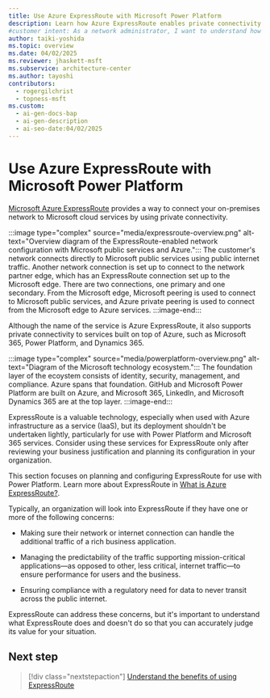 ```yaml
---
title: Use Azure ExpressRoute with Microsoft Power Platform
description: Learn how Azure ExpressRoute enables private connectivity to Power Platform, ensuring secure and predictable performance for mission-critical applications.
#customer intent: As a network administrator, I want to understand how to use Azure ExpressRoute with Microsoft Power Platform so that I can ensure secure and predictable performance for mission-critical applications.  
author: taiki-yoshida
ms.topic: overview
ms.date: 04/02/2025
ms.reviewer: jhaskett-msft
ms.subservice: architecture-center
ms.author: tayoshi
contributors:
  - rogergilchrist
  - topness-msft
ms.custom:
  - ai-gen-docs-bap
  - ai-gen-description
  - ai-seo-date:04/02/2025
---
```


# Use Azure ExpressRoute with Microsoft Power Platform

[Microsoft Azure ExpressRoute](https://azure.microsoft.com/services/expressroute/) provides a way to connect your on-premises network
to Microsoft cloud services by using private connectivity.

:::image type="complex" source="media/expressroute-overview.png" alt-text="Overview diagram of the ExpressRoute-enabled network configuration with Microsoft public services and Azure.":::
   The customer's network connects directly to Microsoft public services using public internet traffic. Another network connection is set up to connect to the network partner edge, which has an ExpressRoute connection set up to the Microsoft edge. There are two connections, one primary and one secondary. From the Microsoft edge, Microsoft peering is used to connect to Microsoft public services, and Azure private peering is used to connect from the Microsoft edge to Azure services. 
:::image-end:::

Although the name of the service is Azure ExpressRoute, it also supports private connectivity to services built on top of Azure, such as Microsoft 365, Power Platform, and Dynamics 365.

:::image type="complex" source="media/powerplatform-overview.png" alt-text="Diagram of the Microsoft technology ecosystem.":::
    The foundation layer of the ecoystem consists of identity, security, management, and compliance. Azure spans that foundation. GitHub and Microsoft Power Platform are built on Azure, and Microsoft 365, LinkedIn, and Microsoft Dynamics 365 are at the top layer.
:::image-end:::

ExpressRoute is a valuable technology, especially when used with Azure infrastructure as a service (IaaS), but its deployment shouldn't be undertaken lightly, particularly for use with Power Platform and Microsoft 365 services. Consider using these services for ExpressRoute only after reviewing your business justification and planning its configuration in your organization.

This section focuses on planning and configuring ExpressRoute for use with Power Platform. Learn more about ExpressRoute in [What is Azure ExpressRoute?](/azure/expressroute/expressroute-introduction).

Typically, an organization will look into ExpressRoute if they have one or more of the following concerns:

- Making sure their network or internet connection can handle the additional traffic of a rich business application.

- Managing the predictability of the traffic supporting mission-critical applications—as opposed to other, less critical, internet traffic—to ensure performance for users and the business.

- Ensuring compliance with a regulatory need for data to never transit across the public internet.

ExpressRoute can address these concerns, but it's important to understand what ExpressRoute does and doesn't do so that you can accurately judge its value for your situation.

## Next step

> [!div class="nextstepaction"]
> [Understand the benefits of using ExpressRoute](benefits.md)
